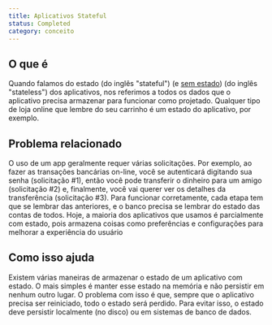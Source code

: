 ```yaml
---
title: Aplicativos Stateful
status: Completed
category: conceito
---
```


## O que é

Quando falamos do estado (do inglês "stateful") (e [sem estado](https://glossary.cncf.io/stateless_apps/)) (do inglês "stateless") dos aplicativos, nos referimos a todos os dados que o aplicativo precisa armazenar para funcionar como projetado. Qualquer tipo de loja online que lembre do seu carrinho é um  estado do aplicativo, por exemplo.

## Problema relacionado

O uso de um app geralmente requer várias solicitações. Por exemplo, ao fazer as transações bancárias on-line, você se autenticará digitando sua senha (solicitação #1), então você pode transferir o dinheiro para um amigo (solicitação #2) e, finalmente, você vai querer ver os detalhes da transferência (solicitação #3). Para funcionar corretamente, cada etapa tem que se lembrar das anteriores, e o banco precisa se lembrar do estado das contas de todos. Hoje, a maioria dos aplicativos que usamos é parcialmente com estado, pois armazena coisas como preferências e configurações para melhorar a experiência do usuário

## Como isso ajuda

Existem várias maneiras de armazenar o estado de um aplicativo com estado. O mais simples é manter esse estado na memória e não persistir em nenhum outro lugar. O problema com isso é que, sempre que o aplicativo precisa ser reiniciado, todo o estado será perdido. Para evitar isso, o estado deve persistir localmente (no disco) ou em sistemas de banco de dados.
